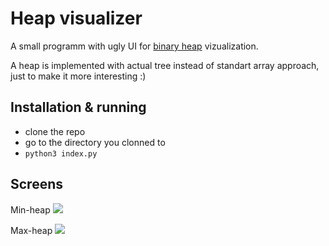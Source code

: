 # Heap visualizer

A small programm with ugly UI for [binary heap](https://en.wikipedia.org/wiki/Heap_(data_structure)) vizualization.

A heap is implemented with actual tree instead of standart array approach, just to make it more interesting :)

## Installation & running
- clone the repo
-  go to the directory you clonned to
- `python3 index.py`


## Screens

Min-heap
![](https://i.ibb.co/HqD9vxS/heap-screen-1.png)


Max-heap
![](https://i.ibb.co/RSttfhW/heap-screen-2.png)
